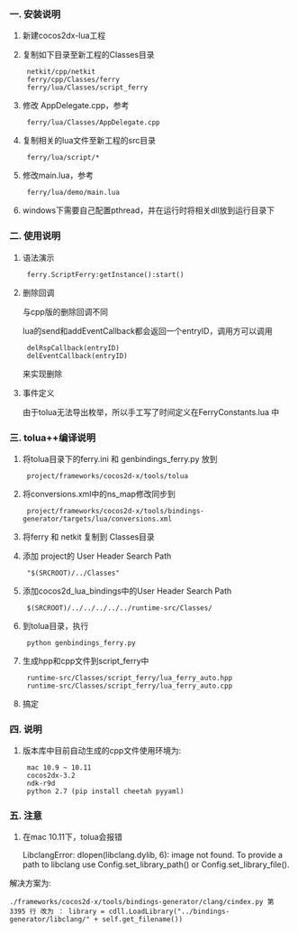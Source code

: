 ### 一. 安装说明
1. 新建cocos2dx-lua工程
2. 复制如下目录至新工程的Classes目录

        netkit/cpp/netkit 
        ferry/cpp/Classes/ferry 
        ferry/lua/Classes/script_ferry
3. 修改 AppDelegate.cpp，参考 

        ferry/lua/Classes/AppDelegate.cpp
4. 复制相关的lua文件至新工程的src目录

        ferry/lua/script/*
5. 修改main.lua，参考

        ferry/lua/demo/main.lua

6. windows下需要自己配置pthread，并在运行时将相关dll放到运行目录下

### 二. 使用说明
1. 语法演示 

        ferry.ScriptFerry:getInstance():start()
2. 删除回调

    与cpp版的删除回调不同

    lua的send和addEventCallback都会返回一个entryID，调用方可以调用 
    
        delRspCallback(entryID)
        delEventCallback(entryID)

    来实现删除

3. 事件定义
    
    由于tolua无法导出枚举，所以手工写了时间定义在FerryConstants.lua 中

### 三. tolua++编译说明
1. 将tolua目录下的ferry.ini 和 genbindings_ferry.py 放到

        project/frameworks/cocos2d-x/tools/tolua

2. 将conversions.xml中的ns_map修改同步到

        project/frameworks/cocos2d-x/tools/bindings-generator/targets/lua/conversions.xml

3. 将ferry 和 netkit 复制到 Classes目录

4. 添加 project的 User Header Search Path

        "$(SRCROOT)/../Classes"
    
5. 添加cocos2d_lua_bindings中的User Header Search Path

        $(SRCROOT)/../../../../../runtime-src/Classes/

6. 到tolua目录，执行

        python genbindings_ferry.py

7. 生成hpp和cpp文件到script_ferry中
    
        runtime-src/Classes/script_ferry/lua_ferry_auto.hpp
        runtime-src/Classes/script_ferry/lua_ferry_auto.cpp

8. 搞定

### 四. 说明
1. 版本库中目前自动生成的cpp文件使用环境为:
    
        mac 10.9 ~ 10.11
        cocos2dx-3.2
        ndk-r9d
        python 2.7 (pip install cheetah pyyaml)


### 五. 注意
1. 在mac 10.11下，tolua会报错


    LibclangError: dlopen(libclang.dylib, 6): image not found. To provide a path to libclang use Config.set_library_path() or Config.set_library_file().


解决方案为:

    ./frameworks/cocos2d-x/tools/bindings-generator/clang/cindex.py 第 3395 行 改为 ： library = cdll.LoadLibrary("../bindings-generator/libclang/" + self.get_filename())
